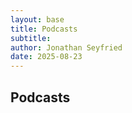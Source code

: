 ```yaml
---
layout: base
title: Podcasts
subtitle: 
author: Jonathan Seyfried
date: 2025-08-23
---
```


## Podcasts